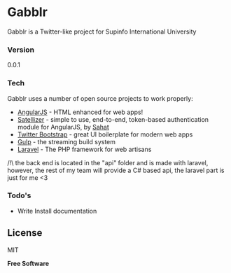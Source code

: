 # Gabblr

Gabblr is a Twitter-like project for Supinfo International University
### Version
0.0.1

### Tech

Gabblr uses a number of open source projects to work properly:

* [AngularJS] - HTML enhanced for web apps!
* [Satellizer] - simple to use, end-to-end, token-based authentication module for AngularJS, by [Sahat]
* [Twitter Bootstrap] - great UI boilerplate for modern web apps
* [Gulp] - the streaming build system
* [Laravel] - The PHP framework for web artisans 

/!\ the back end is located in the "api" folder and is made with laravel, however, the rest of my team will provide a C# based api, the laravel part is just for me <3

### Todo's

 - Write Install documentation

License
----

MIT


**Free Software**


[Twitter Bootstrap]:http://twitter.github.com/bootstrap/
[AngularJS]:http://angularjs.org
[Gulp]:http://gulpjs.com
[Laravel]:http://laravel.com
[Satellizer]:https://github.com/sahat/satellizer
[Sahat]:https://github.com/sahat
